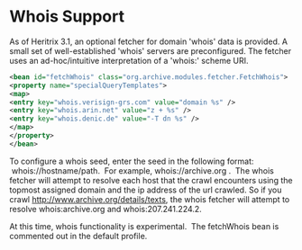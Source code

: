 # Whois Support

As of Heritrix 3.1, an optional fetcher for domain 'whois' data is
provided. A small set of well-established 'whois' servers are
preconfigured. The fetcher uses an ad-hoc/intuitive interpretation of a
'whois:' scheme URI.

``` xml
<bean id="fetchWhois" class="org.archive.modules.fetcher.FetchWhois">
<property name="specialQueryTemplates">
<map>
<entry key="whois.verisign-grs.com" value="domain %s" />
<entry key="whois.arin.net" value="z + %s" />
<entry key="whois.denic.de" value="-T dn %s" />
</map>
</property>
</bean>
```

To configure a whois seed, enter the seed in the following format:
 whois://hostname/path.  For example, whois://archive.org .  The whois
fetcher will attempt to resolve each host that the crawl encounters
using the topmost assigned domain and the ip address of the url crawled.
So if you crawl <http://www.archive.org/details/texts>, the whois
fetcher will attempt to resolve whois:archive.org and
whois:207.241.224.2. 

At this time, whois functionality is experimental.  The fetchWhois bean
is commented out in the default profile.

